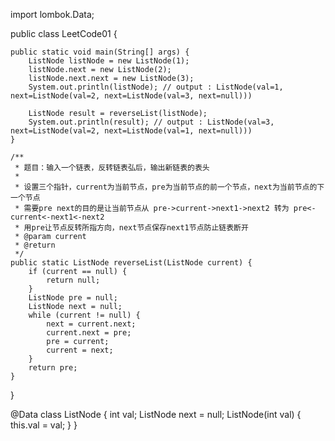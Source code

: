 import lombok.Data;

public class LeetCode01 {

    public static void main(String[] args) {
        ListNode listNode = new ListNode(1);
        listNode.next = new ListNode(2);
        listNode.next.next = new ListNode(3);
        System.out.println(listNode); // output : ListNode(val=1, next=ListNode(val=2, next=ListNode(val=3, next=null)))

        ListNode result = reverseList(listNode);
        System.out.println(result); // output : ListNode(val=3, next=ListNode(val=2, next=ListNode(val=1, next=null)))
    }

    /**
     * 题目：输入一个链表，反转链表弘后，输出新链表的表头
     *
     * 设置三个指针，current为当前节点，pre为当前节点的前一个节点，next为当前节点的下一个节点
     * 需要pre next的目的是让当前节点从 pre->current->next1->next2 转为 pre<-current<-next1<-next2
     * 用pre让节点反转所指方向，next节点保存next1节点防止链表断开
     * @param current
     * @return
     */
    public static ListNode reverseList(ListNode current) {
        if (current == null) {
            return null;
        }
        ListNode pre = null;
        ListNode next = null;
        while (current != null) {
            next = current.next;
            current.next = pre;
            pre = current;
            current = next;
        }
        return pre;
    }
}

@Data
class ListNode {
    int val;
    ListNode next = null;
    ListNode(int val) {
        this.val = val;
    }
}
